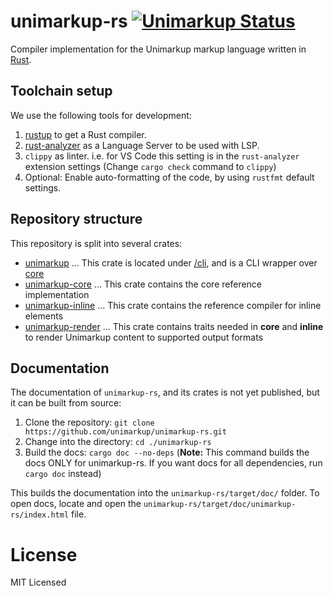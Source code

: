 # unimarkup-rs [![Unimarkup Status](https://github.com/Unimarkup/unimarkup-rs/actions/workflows/rust.yml/badge.svg?branch=main)](https://github.com/Unimarkup/unimarkup-rs/actions/workflows/rust.yml)

Compiler implementation for the Unimarkup markup language written in [Rust](https://www.rust-lang.org/).

## Toolchain setup

We use the following tools for development:

1. [rustup](https://rustup.rs/) to get a Rust compiler.
2. [rust-analyzer](https://github.com/rust-analyzer/rust-analyzer) as a Language Server to be used with LSP.
3. `clippy` as linter. i.e. for VS Code this setting is in the `rust-analyzer` extension settings (Change `cargo check` command to `clippy`)
4. Optional: Enable auto-formatting of the code, by using `rustfmt` default settings.

## Repository structure

This repository is split into several crates:

- [unimarkup](/cli/README.md) ... This crate is located under [/cli](/cli/README.md), and is a CLI wrapper over [core](/core/README.md)
- [unimarkup-core](/core/README.md) ... This crate contains the core reference implementation
- [unimarkup-inline](/inline/README.md) ... This crate contains the reference compiler for inline elements
- [unimarkup-render](/render/README.md) ... This crate contains traits needed in **core** and **inline** to render Unimarkup content to supported output formats

## Documentation

The documentation of `unimarkup-rs`, and its crates is not yet published, but it can be built from source:

1. Clone the repository: `git clone https://github.com/unimarkup/unimarkup-rs.git`
2. Change into the directory: `cd ./unimarkup-rs`
3. Build the docs: `cargo doc --no-deps` (**Note:** This command builds the docs ONLY for unimarkup-rs. If you want docs for all dependencies, run `cargo doc` instead)

This builds the documentation into the `unimarkup-rs/target/doc/` folder.
To open docs, locate and open the `unimarkup-rs/target/doc/unimarkup-rs/index.html` file.

# License

MIT Licensed
